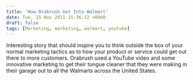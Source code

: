 ```yaml
---
title: 'How Orabrush Got Into Walmart'
date: Tue, 15 Nov 2011 15:36:32 +0000
draft: false
tags: [Marketing, marketing, walmart, youtube]
---
```


Interesting story that should inspire you to think outside the box of your normal marketing tactics as to how your product or service could get out there to more customers. Orabrush used a YouTube video and some innovative marketing to get their tongue cleaner that they were making in their garage out to all the Walmarts across the United States.